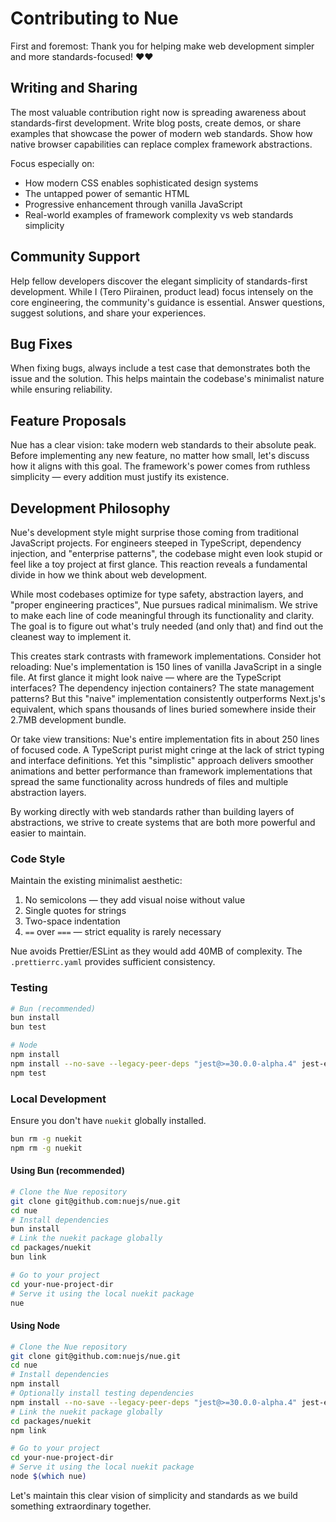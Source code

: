
# Contributing to Nue

First and foremost: Thank you for helping make web development simpler and more standards-focused! ❤️❤️

## Writing and Sharing

The most valuable contribution right now is spreading awareness about standards-first development. Write blog posts, create demos, or share examples that showcase the power of modern web standards. Show how native browser capabilities can replace complex framework abstractions.

Focus especially on:

- How modern CSS enables sophisticated design systems
- The untapped power of semantic HTML
- Progressive enhancement through vanilla JavaScript
- Real-world examples of framework complexity vs web standards simplicity

## Community Support

Help fellow developers discover the elegant simplicity of standards-first development. While I (Tero Piirainen, product lead) focus intensely on the core engineering, the community's guidance is essential. Answer questions, suggest solutions, and share your experiences.

## Bug Fixes

When fixing bugs, always include a test case that demonstrates both the issue and the solution. This helps maintain the codebase's minimalist nature while ensuring reliability.

## Feature Proposals

Nue has a clear vision: take modern web standards to their absolute peak. Before implementing any new feature, no matter how small, let's discuss how it aligns with this goal. The framework's power comes from ruthless simplicity — every addition must justify its existence.

## Development Philosophy

Nue's development style might surprise those coming from traditional JavaScript projects. For engineers steeped in TypeScript, dependency injection, and "enterprise patterns", the codebase might even look stupid or feel like a toy project at first glance. This reaction reveals a fundamental divide in how we think about web development.

While most codebases optimize for type safety, abstraction layers, and "proper engineering practices", Nue pursues radical minimalism. We strive to make each line of code meaningful through its functionality and clarity. The goal is to figure out what's truly needed (and only that) and find out the cleanest way to implement it.

This creates stark contrasts with framework implementations. Consider hot reloading: Nue's implementation is 150 lines of vanilla JavaScript in a single file. At first glance it might look naive — where are the TypeScript interfaces? The dependency injection containers? The state management patterns? But this "naive" implementation consistently outperforms Next.js's equivalent, which spans thousands of lines buried somewhere inside their 2.7MB development bundle.

Or take view transitions: Nue's entire implementation fits in about 250 lines of focused code. A TypeScript purist might cringe at the lack of strict typing and interface definitions. Yet this "simplistic" approach delivers smoother animations and better performance than framework implementations that spread the same functionality across hundreds of files and multiple abstraction layers.

By working directly with web standards rather than building layers of abstractions, we strive to create systems that are both more powerful and easier to maintain.

### Code Style

Maintain the existing minimalist aesthetic:

1. No semicolons — they add visual noise without value
2. Single quotes for strings
3. Two-space indentation
4. `==` over `===` — strict equality is rarely necessary

Nue avoids Prettier/ESLint as they would add 40MB of complexity. The `.prettierrc.yaml` provides sufficient consistency.

### Testing

```sh
# Bun (recommended)
bun install
bun test

# Node
npm install
npm install --no-save --legacy-peer-deps "jest@>=30.0.0-alpha.4" jest-extended
npm test
```

### Local Development

Ensure you don't have `nuekit` globally installed.

```sh
bun rm -g nuekit
npm rm -g nuekit
```

#### Using Bun (recommended)

```sh
# Clone the Nue repository
git clone git@github.com:nuejs/nue.git
cd nue
# Install dependencies
bun install
# Link the nuekit package globally
cd packages/nuekit
bun link

# Go to your project
cd your-nue-project-dir
# Serve it using the local nuekit package
nue
```

#### Using Node

```sh
# Clone the Nue repository
git clone git@github.com:nuejs/nue.git
cd nue
# Install dependencies
npm install
# Optionally install testing dependencies
npm install --no-save --legacy-peer-deps "jest@>=30.0.0-alpha.4" jest-extended
# Link the nuekit package globally
cd packages/nuekit
npm link

# Go to your project
cd your-nue-project-dir
# Serve it using the local nuekit package
node $(which nue)
```

Let's maintain this clear vision of simplicity and standards as we build something extraordinary together.
